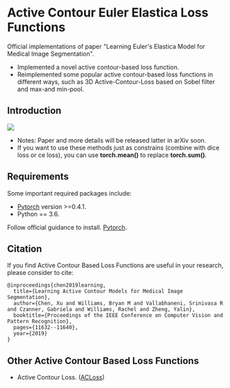 # Active Contour Euler Elastica Loss Functions
Official implementations of paper "Learning Euler's Elastica Model for Medical Image Segmentation".
* Implemented a novel active contour-based loss function.
* Reimplemented some popular active contour-based loss functions in different ways, such as 3D Active-Contour-Loss based on Sobel filter and max-and min-pool.

## Introduction
![](https://github.com/Luoxd1996/Active_Contour_Euler_Elastica_Loss/blob/main/ACELoss_pipeline.png) 

* Notes: Paper and more details will be released latter in arXiv soon.
* If you want to use these methods just as constrains (combine with dice loss or ce loss), you can use **torch.mean()** to replace **torch.sum()**.

## Requirements
Some important required packages include:
* [Pytorch][torch_link] version >=0.4.1.
* Python == 3.6.

Follow official guidance to install. [Pytorch][torch_link].

[torch_link]:https://pytorch.org/

## Citation
If you find Active Contour Based Loss Functions are useful in your research, please consider to cite:

	@inproceedings{chen2019learning,
	  title={Learning Active Contour Models for Medical Image Segmentation},
	  author={Chen, Xu and Williams, Bryan M and Vallabhaneni, Srinivasa R and Czanner, Gabriela and Williams, Rachel and Zheng, Yalin},
	  booktitle={Proceedings of the IEEE Conference on Computer Vision and Pattern Recognition},
	  pages={11632--11640},
	  year={2019}
	}

## Other Active Contour Based Loss Functions
* Active Contour Loss. ([ACLoss](https://github.com/xuuuuuuchen/Active-Contour-Loss))

